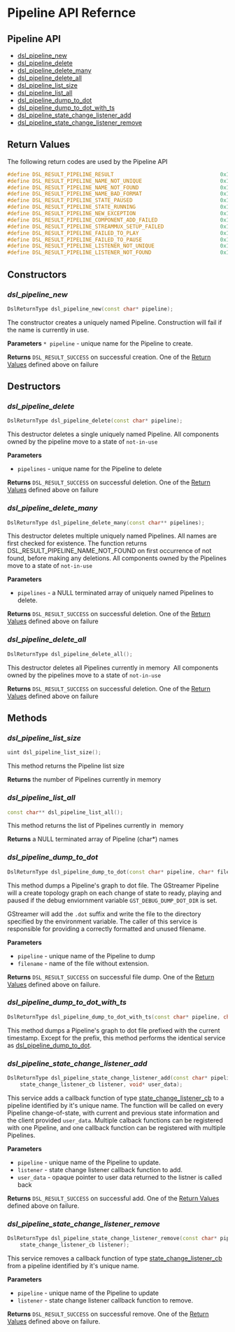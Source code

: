 # Pipeline API Refernce

## Pipeline API
* [dsl_pipeline_new](#dsl_pipeline_new)
* [dsl_pipeline_delete](#dsl_pipeline_delete)
* [dsl_pipeline_delete_many](#dsl_pipeline_delete_many)
* [dsl_pipeline_delete_all](#dsl_pipeline_delete_all)
* [dsl_pipeline_list_size](#dsl_pipeline_list_size)
* [dsl_pipeline_list_all](#dsl_pipeline_list_all)
* [dsl_pipeline_dump_to_dot](#dsl_pipeline_dump_to_dot)
* [dsl_pipeline_dump_to_dot_with_ts](#dsl_pipeline_dump_to_dot_with_ts)
* [dsl_pipeline_state_change_listener_add](#dsl_pipeline_state_change_listener_add)
* [dsl_pipeline_state_change_listener_remove](#dsl_pipeline_state_change_listener_remove)

## Return Values
The following return codes are used by the Pipeline API
```C++
#define DSL_RESULT_PIPELINE_RESULT                                  0x11000000
#define DSL_RESULT_PIPELINE_NAME_NOT_UNIQUE                         0x11000001
#define DSL_RESULT_PIPELINE_NAME_NOT_FOUND                          0x11000010
#define DSL_RESULT_PIPELINE_NAME_BAD_FORMAT                         0x11000011
#define DSL_RESULT_PIPELINE_STATE_PAUSED                            0x11000100
#define DSL_RESULT_PIPELINE_STATE_RUNNING                           0x11000101
#define DSL_RESULT_PIPELINE_NEW_EXCEPTION                           0x11000110
#define DSL_RESULT_PIPELINE_COMPONENT_ADD_FAILED                    0x11000111
#define DSL_RESULT_PIPELINE_STREAMMUX_SETUP_FAILED                  0x11001000
#define DSL_RESULT_PIPELINE_FAILED_TO_PLAY                          0x11001001
#define DSL_RESULT_PIPELINE_FAILED_TO_PAUSE                         0x11001010
#define DSL_RESULT_PIPELINE_LISTENER_NOT_UNIQUE                     0x11001011
#define DSL_RESULT_PIPELINE_LISTENER_NOT_FOUND                      0x11001100
```

## Constructors
### *dsl_pipeline_new*
```C++
DslReturnType dsl_pipeline_new(const char* pipeline);
```
The constructor creates a uniquely named Pipeline. Construction will fail
if the name is currently in use.

**Parameters**
`* pipeline` - unique name for the Pipeline to create.

**Returns**
`DSL_RESULT_SUCCESS` on successful creation. One of the [Return Values](#return-values) defined above on failure

## Destructors
### *dsl_pipeline_delete*
```C++
DslReturnType dsl_pipeline_delete(const char* pipeline);
```
This destructor deletes a single uniquely named Pipeline. 
All components owned by the pipeline move to a state of `not-in-use`

**Parameters**
* `pipelines` - unique name for the Pipeline to delete

**Returns**
`DSL_RESULT_SUCCESS` on successful deletion. One of the [Return Values](#return-values) defined above on failure

### *dsl_pipeline_delete_many*
```C++
DslReturnType dsl_pipeline_delete_many(const char** pipelines);
```
This destructor deletes multiple uniquely named Pipelines. All names are first checked for existence. 
The function returns DSL_RESULT_PIPELINE_NAME_NOT_FOUND on first occurrence of not found, before making any deletions. 
All components owned by the Pipelines move to a state of `not-in-use`

**Parameters**
* `pipelines` - a NULL terminated array of uniquely named Pipelines to delete.

**Returns**
`DSL_RESULT_SUCCESS` on successful deletion. One of the [Return Values](#return-values) defined above on failure

### *dsl_pipeline_delete_all*
```C++
DslReturnType dsl_pipeline_delete_all();
```
This destructor deletes all Pipelines currently in memory  All components owned by the pipelines move to a state of `not-in-use`

**Returns**
`DSL_RESULT_SUCCESS` on successful deletion. One of the [Return Values](#return-values) defined above on failure

## Methods
### *dsl_pipeline_list_size*
```C++
uint dsl_pipeline_list_size();
```
This method returns the Pipeline list size

**Returns** the number of Pipelines currently in memory

### *dsl_pipeline_list_all*
```C++
const char** dsl_pipeline_list_all();
```
This method returns the list of Pipelines currently in  memory

**Returns** a NULL terminated array of Pipeline (char*) names

### *dsl_pipeline_dump_to_dot*
```C++
DslReturnType dsl_pipeline_dump_to_dot(const char* pipeline, char* filename);
```
This method dumps a Pipeline's graph to dot file. The GStreamer Pipeline will a create 
topology graph on each change of state to ready, playing and paused if the debug 
enviornment variable `GST_DEBUG_DUMP_DOT_DIR` is set.

GStreamer will add the `.dot` suffix and write the file to the directory specified by
the environment variable. The caller of this service is responsible for providing a 
correctly formatted and unused filename. 

**Parameters**
* `pipeline` - unique name of the Pipeline to dump
* `filename` - name of the file without extension.

**Returns**  `DSL_RESULT_SUCCESS` on successful file dump. One of the [Return Values](#return-values) defined above on failure.

### *dsl_pipeline_dump_to_dot_with_ts*
```C++
DslReturnType dsl_pipeline_dump_to_dot_with_ts(const char* pipeline, char* filename);
```
This method dumps a Pipeline's graph to dot file prefixed with the current timestamp. 
Except for the prefix, this method performs the identical service as 
[dsl_pipeline_dump_to_dot](#dsl_pipeline_dump_to_dot).

### *dsl_pipeline_state_change_listener_add*
```C++
DslReturnType dsl_pipeline_state_change_listener_add(const char* pipeline, 
    state_change_listener_cb listener, void* user_data);
```
This service adds a callback function of type [state_change_listener_cb](#state_change_listener_cb) to a
pipeline identified by it's unique name. The function will be called on every Pipeline change-of-state, with 
current and previous state information and the client provided `user_data`. Multiple calback functions can be 
registered with one Pipeline, and one callback function can be registered with multiple Pipelines.


**Parameters**
* `pipeline` - unique name of the Pipeline to update.
* `listener` - state change listener callback function to add.
* `user_data` - opaque pointer to user data returned to the listner is called back


**Returns**  `DSL_RESULT_SUCCESS` on successful add. One of the [Return Values](#return-values) defined above on failure.

### *dsl_pipeline_state_change_listener_remove*
```C++
DslReturnType dsl_pipeline_state_change_listener_remove(const char* pipeline, 
    state_change_listener_cb listener);
```
This service removes a callback function of type [state_change_listener_cb](#state_change_listener_cb) from a
pipeline identified by it's unique name.

**Parameters**
* `pipeline` - unique name of the Pipeline to update
* `listener` - state change listener callback function to remove.

**Returns**  `DSL_RESULT_SUCCESS` on successful remove. One of the [Return Values](#return-values) defined above on failure.
